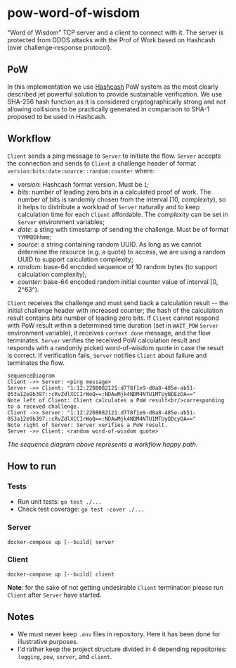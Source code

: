 # pow-word-of-wisdom
“Word of Wisdom” TCP server and a client to connect with it. The server is protected from DDOS attacks with the Prof of Work based on Hashcash (over challenge-response protocol).

## PoW
In this implementation we use [Hashcash](https://en.wikipedia.org/wiki/Hashcash) PoW system as the most clearly described jet powerful solution to provide sustainable verification. We use SHA-256 hash function as it is considered cryptographically strong and not allowing collisions to be practically generated in comparison to SHA-1 proposed to be used in Hashcash.

## Workflow
`Client` sends a ping message to `Server` to initiate the flow. `Server` accepts the connection and sends to `Client` a challenge header of format `version:bits:date:source::random:counter` where:
- *version*: Hashcash format version. Must be `1`;
- *bits*: number of leading zero bits in a calculated proof of work. The number of bits is randomly chosen from the interval [10, *complexity*), so it helps to distribute a workload of `Server` naturally and to keep calculation time for each `Client` affordable. The *complexity* can be set in `Server` environment variables;
- *date*: a sting with timestamp of sending the challenge. Must be of format `YYMMDDhhmm`;
- *source*: a string containing random UUID. As long as we cannot determine the resource (e.g. a quote) to access, we are using a random UUID to support calculation complexity;
- *random*: base-64 encoded sequence of 10 random bytes (to support calculation complexity);
- *counter*: base-64 encoded random initial counter value of interval [0, 2^63^).

`Client` receives the challenge and must send back a calculation result -- the initial challenge header with increased counter; the hash of the calculation result contains *bits* number of leading zero bits. If `Client` cannot respond with PoW result within a determined time duration (set in `WAIT_POW` `Server` environment variable), it receives `context done` message, and the flow terminates.
`Server` verifies the received PoW calculation result and responds with a randomly picked word-of-wisdom quote in case the result is correct. If verification fails, `Server` notifies `Client` about failure and terminates the flow.

```mermaid
sequenceDiagram
Client ->> Server: <ping message>
Server ->> Client: "1:12:2208082121:d778f1e9-d0a8-485e-ab51-053a12e9b397::cRvZdlXCCIrWoQ==:NDAwMjk4NDM4NTU1MTUyNDEzOA=="
Note left of Client: Client calculates a PoW result<br/>corresponding to a receved challenge.
Client ->> Server: "1:12:2208082121:d778f1e9-d0a8-485e-ab51-053a12e9b397::cRvZdlXCCIrWoQ==:NDAwMjk4NDM4NTU1MTUyODcyOA=="
Note right of Server: Server verifies a PoW result.
Server ->> Client: <random word-of-wisdom quote>
```
*The sequence diagram above represents a workflow happy path.*

## How to run
### Tests
- Run unit tests: `go test ./...`
- Check test coverage: `go test -cover ./...`

### Server

    docker-compose up [--build] server

### Client

    docker-compose up [--build] client
**Note**: for the sake of not getting undesirable `Client` termination please run `Client` after `Server` have started.

## Notes

- We must never keep `.env` files in repository. Here it has been done for illustrative purposes.
- I'd rather keep the project structure divided in 4 depending repositories: `logging`, `pow`, `server`, and `client`.

